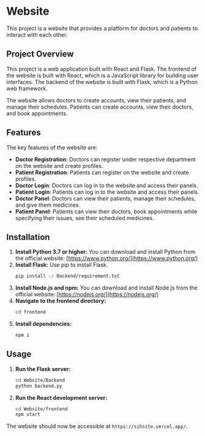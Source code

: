 # Website

This project is a website that provides a platform for doctors and patients to interact with each other.

## Project Overview

This project is a web application built with React and Flask. The frontend of the website is built with React, which is a JavaScript library for building user interfaces. The backend of the website is built with Flask, which is a Python web framework. 

The website allows doctors to create accounts, view their patients, and manage their schedules. Patients can create accounts, view their doctors, and book appointments.

## Features

The key features of the website are:

- **Doctor Registration**: Doctors can register under respective department on the website and create profiles.
- **Patient Registration**: Patients can register on the website and create profiles.
- **Doctor Login**: Doctors can log in to the website and access their panels.
- **Patient Login**: Patients can log in to the website and access their panels.
- **Doctor Panel**: Doctors can view their patients, manage their schedules, and give them medicines.
- **Patient Panel**: Patients can view their doctors, book appointments while specifying their issues, see their scheduled medicines.

## Installation

1. **Install Python 3.7 or higher:** You can download and install Python from the official website: [https://www.python.org/](https://www.python.org/)
2. **Install Flask:** Use pip to install Flask.
    ```bash
    pip install -r Backend/requirement.txt
    ```
3. **Install Node.js and npm:** You can download and install Node.js from the official website: [https://nodejs.org/](https://nodejs.org/)
4. **Navigate to the frontend directory:**
    ```bash
    cd frontend
    ```
5. **Install dependencies:**
    ```bash
    npm i
    ```

## Usage

1. **Run the Flask server:**
    ```bash
    cd Website/Backend
    python backend.py
    ```
2. **Run the React development server:**
    ```bash
    cd Website/frontend
    npm start
    ```

The website should now be accessible at `https://sihsite.vercel.app/`.
